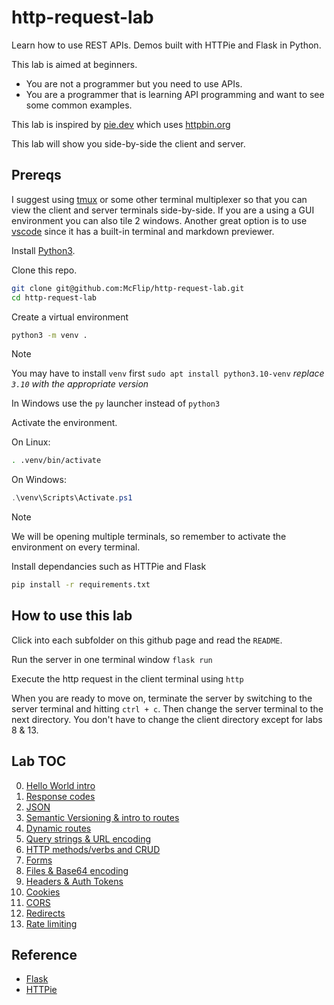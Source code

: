 # http-request-lab

Learn how to use REST APIs. Demos built with HTTPie and Flask in Python.

This lab is aimed at beginners.

- You are not a programmer but you need to use APIs.
- You are a programmer that is learning API programming and
want to see some common examples.

This lab is inspired by [pie.dev](pie.dev)
which uses [httpbin.org](httpbin.org)

This lab will show you side-by-side the client and server.

## Prereqs

I suggest using [tmux](https://github.com/tmux/tmux/wiki) or some other terminal
multiplexer so that you can view the client and server terminals side-by-side.
If you are a using a GUI environment you can also tile 2 windows.
Another great option is to use [vscode](https://code.visualstudio.com/)
since it has a built-in terminal and markdown previewer.

Install [Python3](https://www.python.org/downloads/).

Clone this repo.

```bash
git clone git@github.com:McFlip/http-request-lab.git
cd http-request-lab
```

Create a virtual environment

```bash
python3 -m venv .
```

> [!NOTE]
>You may have to install `venv` first `sudo apt install python3.10-venv`
>*replace `3.10` with the appropriate version*
>
>In Windows use the `py` launcher instead of `python3`

Activate the environment.

On Linux:

```bash
. .venv/bin/activate
```

On Windows:

```PowerShell
.\venv\Scripts\Activate.ps1
```

> [!NOTE]
> We will be opening multiple terminals, so remember to activate
> the environment on every terminal.

Install dependancies such as HTTPie and Flask

```bash
pip install -r requirements.txt
```

## How to use this lab

Click into each subfolder on this github page and read the `README`.

Run the server in one terminal window `flask run`

Execute the http request in the client terminal using `http`

When you are ready to move on, terminate the server by switching
to the server terminal and hitting `ctrl + c`.
Then change the server terminal to the next directory.
You don't have to change the client directory
except for labs 8 & 13.

## Lab TOC

0. [Hello World intro](/0_hello/README.md)
1. [Response codes](/01_status/README.md)
2. [JSON](/02_json/README.md)
3. [Semantic Versioning & intro to routes](/03_versioning/README.md)
4. [Dynamic routes](/04_routes/README.md)
5. [Query strings & URL encoding](/05_query/README.md)
6. [HTTP methods/verbs and CRUD](/06_methods/README.md)
7. [Forms](/07_forms/README.md)
8. [Files & Base64 encoding](/08_files/README.md)
9. [Headers & Auth Tokens](/09_headers/README.md)
10. [Cookies](/10_cookies/README.md)
11. [CORS](/11_cors/README.md)
12. [Redirects](/12_redirect/README.md)
13. [Rate limiting](/13_rate/README.md)

## Reference

- [Flask](https://flask.palletsprojects.com/en/3.0.x/installation/)
- [HTTPie](https://httpie.io/)
